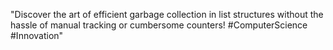 "Discover the art of efficient garbage collection in list structures without the hassle of manual tracking or cumbersome counters! #ComputerScience #Innovation"